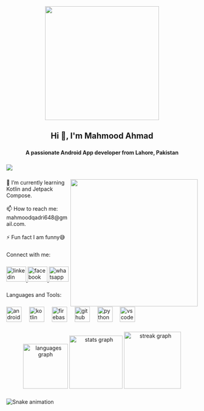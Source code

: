 <div align="center">
  <img height="300" src="https://user-images.githubusercontent.com/74038190/215768208-3bf3dda8-eeea-40ee-a58b-f5ac529685bf.gif"  />
</div>

###

<h2 align="center">Hi 👋, I'm Mahmood Ahmad</h2>

###

<h4 align="center">A passionate Android App developer from Lahore, Pakistan</h4>

###

<div align="left">
  <img src="https://visitor-badge.laobi.icu/badge?page_id=MahmoodAhmad648.MahmoodAhmad648&left_color=grey&right_color=blue&left_text=Profile%20Views"  />
</div>

###

<img align="right" height="335" src="https://camo.githubusercontent.com/5596f54798fa97bd793a9cd4e5f74b082742e3871c57d9d1a01a032ddc1c847e/68747470733a2f2f656e6163746573657276696365732e636f6d2f77702d636f6e74656e742f7468656d65732f7477656e74797477656e74792f696d616765732f686972652d646576656c6f7065722f616e696d6174696f6e5f3530305f6c347a63396a35672e676966"  />

###

<p align="left">🌱 I’m currently learning Kotlin and Jetpack Compose.<br><br>📫 How to reach me: mahmoodqadri648@gmail.com.<br><br>⚡ Fun fact I am funny😅</p>

###

<p align="left">Connect with me:</p>

###

<div align="left">
  <a href="www.linkedin.com/in/mahmood-ahmad-a6a234291" target="_blank">
    <img src="https://raw.githubusercontent.com/maurodesouza/profile-readme-generator/master/src/assets/icons/social/linkedin/default.svg" width="52" height="40" alt="linkedin logo"  />
  </a>
  <a href="https://www.facebook.com/mahmood.ahmad648" target="_blank">
    <img src="https://raw.githubusercontent.com/maurodesouza/profile-readme-generator/master/src/assets/icons/social/facebook/default.svg" width="52" height="40" alt="facebook logo"  />
  </a>
  <a href="https://wa.link/l60spf" target="_blank">
    <img src="https://raw.githubusercontent.com/maurodesouza/profile-readme-generator/master/src/assets/icons/social/whatsapp/default.svg" width="52" height="40" alt="whatsapp logo"  />
  </a>
</div>

###

<p align="left">Languages and Tools:</p>

###

<div align="left">
  <img src="https://cdn.jsdelivr.net/gh/devicons/devicon/icons/androidstudio/androidstudio-original.svg" height="40" alt="androidstudio logo"  />
  <img width="12" />
  <img src="https://cdn.jsdelivr.net/gh/devicons/devicon/icons/kotlin/kotlin-original.svg" height="40" alt="kotlin logo"  />
  <img width="12" />
  <img src="https://cdn.jsdelivr.net/gh/devicons/devicon/icons/firebase/firebase-plain.svg" height="40" alt="firebase logo"  />
  <img width="12" />
  <img src="https://cdn.jsdelivr.net/gh/devicons/devicon/icons/github/github-original.svg" height="40" alt="github logo"  />
  <img width="12" />
  <img src="https://cdn.jsdelivr.net/gh/devicons/devicon/icons/python/python-original.svg" height="40" alt="python logo"  />
  <img width="12" />
  <img src="https://cdn.jsdelivr.net/gh/devicons/devicon/icons/vscode/vscode-original.svg" height="40" alt="vscode logo"  />
</div>

###

<div align="center">
  <img src="https://github-readme-stats.vercel.app/api/top-langs?username=MahmoodAhmad648&locale=en&hide_title=false&layout=compact&card_width=320&langs_count=5&theme=nightowl&hide_border=false" height="118" alt="languages graph"  />
  <img src="https://github-readme-stats.vercel.app/api?username=MahmoodAhmad648&hide_title=false&hide_rank=false&show_icons=true&include_all_commits=true&count_private=true&disable_animations=false&theme=nightowl&locale=en&hide_border=false" height="140" alt="stats graph"  />
  <img src="https://streak-stats.demolab.com?user=MahmoodAhmad648&locale=en&mode=daily&theme=nightowl&hide_border=false&border_radius=5" height="150" alt="streak graph"  />
</div>

###

<img src="https://raw.githubusercontent.com/MahmoodAhmad648/MahmoodAhmad648/output/snake.svg" alt="Snake animation" />

###
